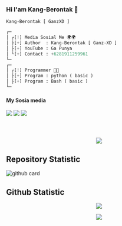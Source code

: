 ### Hi I'am Kang-Berontak 👋

`Kang-Berontak [ GanzXD ]`

```python
┌─
│ ┌[!] Media Sosial Me 🌍🌍
│ ├[+] Author  : Kang-Berontak [ Ganz-XD ]
│ ├[+] YouTube : Ga Punya
│ └[+] Contact : +6281911259961
└─
┌─
│ ┌[!] Programmer 📝📝
│ ├[+] Program : python ( basic )
│ ├[+] Program : Bash ( basic )
└─
```

####    My Sosia media
[![](https://img.shields.io/badge/Facebook-blue?logo=Facebook&logoColor=blue&labelColor=white)](https://www.facebook.com/GanzXDNihBoss)
[![](https://img.shields.io/badge/Github-black?logo=Github&logoColor=black&labelColor=white)](https://github.com/Kang-Berontak)
[![](https://img.shields.io/badge/Whatsapp-CHAT-red?logo=Whatsapp&logoColor=Brightgreen&labelColor=white)](https://wa.me/6281911259961?text=Asalamualaikum+bang) <br><br>
#

</h1>
<p align="center">
  <img src="https://i.ibb.co/4V1QzHD/20211215-173647.png" />
</p>

## Repository Statistic
![github card](https://github-readme-stats.vercel.app/api/pin/?username=Kang-Berontak&repo=KUNING&theme=dark)

## Github Statistic

<p align="center"><a href="https://github.com/Kang-Berontak"><img src="https://github-readme-stats.vercel.app/api?username=Kang-Berontak&show_icons=true&theme=radical"></a></p>
<p align="center"><a href="https://github.com/Kang-Berontak"><img src="https://github-readme-stats.vercel.app/api/top-langs/?username=Kang-Berontak&theme=radical&layout=compact"></a></p> 
